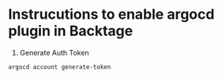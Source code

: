 # Instrucutions to enable argocd plugin in Backtage
1. Generate Auth Token
```
argocd account generate-token
```
